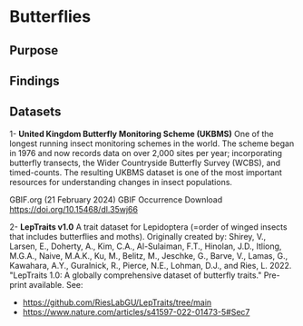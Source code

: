 # Butterflies

## Purpose


## Findings


## Datasets
1- __United Kingdom Butterfly Monitoring Scheme (UKBMS)__
One of the longest running insect monitoring schemes in the world. The scheme began in 1976 and now records data on over 2,000 sites per year; incorporating butterfly transects, the Wider Countryside Butterfly Survey (WCBS), and timed-counts. The resulting UKBMS dataset is one of the most important resources for understanding changes in insect populations. 

GBIF.org (21 February 2024) GBIF Occurrence Download  https://doi.org/10.15468/dl.35wj66

2- __LepTraits v1.0__
A trait dataset for Lepidoptera (=order of winged insects that includes butterflies and moths). Originally created by:
Shirey, V., Larsen, E., Doherty, A., Kim, C.A., Al-Sulaiman, F.T., Hinolan, J.D., Itliong, M.G.A., Naive, M.A.K., Ku, M., Belitz, M., Jeschke, G., Barve, V., Lamas, G., Kawahara, A.Y., Guralnick, R., Pierce, N.E., Lohman, D.J., and Ries, L. 2022. "LepTraits 1.0: A globally comprehensive dataset of butterfly traits." Pre-print available.
See:
- https://github.com/RiesLabGU/LepTraits/tree/main
- https://www.nature.com/articles/s41597-022-01473-5#Sec7



